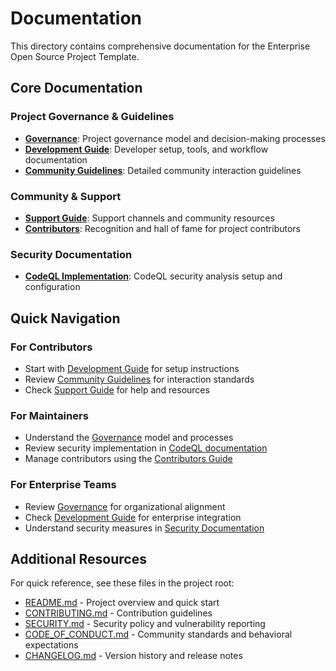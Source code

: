 <!--
SPDX-FileCopyrightText: Copyright (c) 2025 Broadsage <opensource@broadsage.com>

SPDX-License-Identifier: Apache-2.0
-->

# Documentation

This directory contains comprehensive documentation for the Enterprise Open Source Project Template.

## Core Documentation

### Project Governance & Guidelines

- **[Governance](governance.md)**: Project governance model and decision-making processes
- **[Development Guide](development.md)**: Developer setup, tools, and workflow documentation
- **[Community Guidelines](community-guidelines.md)**: Detailed community interaction guidelines

### Community & Support

- **[Support Guide](support.md)**: Support channels and community resources
- **[Contributors](contributors.md)**: Recognition and hall of fame for project contributors

### Security Documentation

- **[CodeQL Implementation](security/codeql-implementation.md)**: CodeQL security analysis setup and configuration

## Quick Navigation

### For Contributors

- Start with [Development Guide](development.md) for setup instructions
- Review [Community Guidelines](community-guidelines.md) for interaction standards
- Check [Support Guide](support.md) for help and resources

### For Maintainers

- Understand the [Governance](governance.md) model and processes
- Review security implementation in [CodeQL documentation](security/codeql-implementation.md)
- Manage contributors using the [Contributors Guide](contributors.md)

### For Enterprise Teams

- Review [Governance](governance.md) for organizational alignment
- Check [Development Guide](development.md) for enterprise integration
- Understand security measures in [Security Documentation](security/)

## Additional Resources

For quick reference, see these files in the project root:

- [README.md](../README.md) - Project overview and quick start
- [CONTRIBUTING.md](../CONTRIBUTING.md) - Contribution guidelines
- [SECURITY.md](../SECURITY.md) - Security policy and vulnerability reporting
- [CODE_OF_CONDUCT.md](../CODE_OF_CONDUCT.md) - Community standards and behavioral expectations
- [CHANGELOG.md](../CHANGELOG.md) - Version history and release notes

